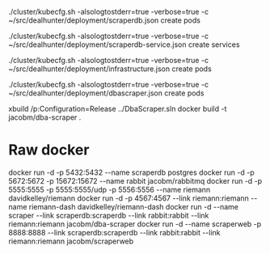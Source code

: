 ./cluster/kubecfg.sh -alsologtostderr=true -verbose=true -c ~/src/dealhunter/deployment/scraperdb.json create pods

./cluster/kubecfg.sh -alsologtostderr=true -verbose=true -c ~/src/dealhunter/deployment/scraperdb-service.json create services

./cluster/kubecfg.sh -alsologtostderr=true -verbose=true -c ~/src/dealhunter/deployment/infrastructure.json create pods

./cluster/kubecfg.sh -alsologtostderr=true -verbose=true -c ~/src/dealhunter/deployment/dbascraper.json create pods



xbuild /p:Configuration=Release ../DbaScraper.sln
docker build -t jacobm/dba-scraper .


# Raw docker
docker run -d -p 5432:5432 --name scraperdb postgres
docker run -d -p 5672:5672 -p 15672:15672 --name rabbit jacobm/rabbitmq
docker run -d -p 5555:5555 -p 5555:5555/udp -p 5556:5556 --name riemann davidkelley/riemann
docker run -d -p 4567:4567 --link riemann:riemann --name riemann-dash davidkelley/riemann-dash
docker run -d --name scraper --link scraperdb:scraperdb --link rabbit:rabbit --link riemann:riemann  jacobm/dba-scraper
docker run -d --name scraperweb -p 8888:8888 --link scraperdb:scraperdb --link rabbit:rabbit --link riemann:riemann  jacobm/scraperweb